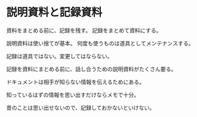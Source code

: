 # 説明資料と記録資料

資料をまとめる前に、記録を残す。
記録をまとめて資料にする。

説明資料は使い捨てが基本。
何度も使うものは道具としてメンテナンスする。

記録は道具ではない。変更してはならない。

記録を資料にまとめる前に、話し合うための説明資料がたくさん要る。

ドキュメントは相手が知らない情報を伝えるためにある。


知っているはずの情報を思い出すだけならメモで十分。

昔のことは思い出せないので、記録しておかないといけない。
